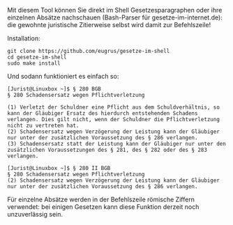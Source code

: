 Mit diesem Tool können Sie direkt im Shell Gesetzesparagraphen oder ihre einzelnen Absätze nachschauen (Bash-Parser für gesetze-im-internet.de): die gewohnte juristische Zitierweise selbst wird damit zur Befehlszeile!

Installation:
```
git clone https://github.com/eugrus/gesetze-im-shell
cd gesetze-im-shell
sudo make install
```

Und sodann funktioniert es einfach so:
```
[Jurist@Linuxbox ~]$ § 280 BGB
§ 280 Schadensersatz wegen Pflichtverletzung

(1) Verletzt der Schuldner eine Pflicht aus dem Schuldverhältnis, so kann der Gläubiger Ersatz des hierdurch entstehenden Schadens verlangen. Dies gilt nicht, wenn der Schuldner die Pflichtverletzung nicht zu vertreten hat.
(2) Schadensersatz wegen Verzögerung der Leistung kann der Gläubiger nur unter der zusätzlichen Voraussetzung des § 286 verlangen.
(3) Schadensersatz statt der Leistung kann der Gläubiger nur unter den zusätzlichen Voraussetzungen des § 281, des § 282 oder des § 283 verlangen.

[Jurist@Linuxbox ~]$ § 280 II BGB
§ 280 Schadensersatz wegen Pflichtverletzung
(2) Schadensersatz wegen Verzögerung der Leistung kann der Gläubiger nur unter der zusätzlichen Voraussetzung des § 286 verlangen.
```

Für einzelne Absätze werden in der Befehlszeile römische Ziffern verwendet: bei einigen Gesetzen kann diese Funktion derzeit noch unzuverlässig sein.